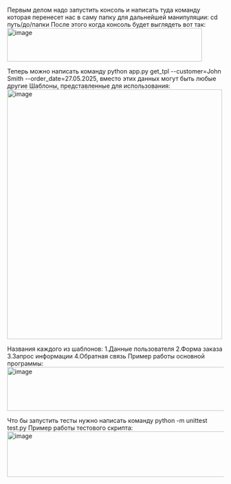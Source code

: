 Первым делом надо запустить консоль и написать туда команду которая перенесет нас в саму папку для дальнейшей манипуляции: cd путь/до/папки
После этого когда консоль будет выглядеть вот так:
<img width="453" height="78" alt="image" src="https://github.com/user-attachments/assets/961a29fc-96cb-42db-a3e7-336cd8c79455" />

Теперь можно написать команду python app.py get_tpl --customer=John Smith --order_date=27.05.2025, вместо этих данных могут быть любые другие
Шаблоны, представленные для использования:
<img width="500" height="582" alt="image" src="https://github.com/user-attachments/assets/83613a8e-4b84-4698-8072-b07689d8a414" />

Названия каждого из шаблонов: 1.Данные пользователя 2.Форма заказа 3.Запрос информации 4.Обратная связь
Пример работы основной программы: 
<img width="642" height="102" alt="image" src="https://github.com/user-attachments/assets/a7d7d6d3-b28c-4ad6-ab8d-cce26ef90a6f" />

Что бы запустить тесты нужно написать команду python -m unittest test.py
Пример работы тестового скрипта:
<img width="539" height="106" alt="image" src="https://github.com/user-attachments/assets/ee6cfe34-a961-4e8c-b82b-15c5e1273971" />






